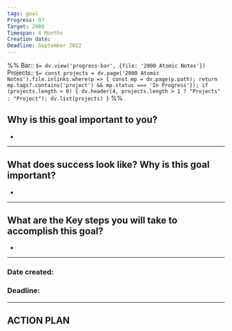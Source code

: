 ```yaml
---
tags: goal
Progress: 97
Target: 2000
Timespan: 4 Months
Creation date:
Deadline: September 2022
---
```

%%
Bar:: `$= dv.view('progress-bar', {file: '2000 Atomic Notes'})`
Projects:: `$= const projects = dv.page('2000 Atomic Notes').file.inlinks.where(p => { const mp = dv.page(p.path); return mp.tags?.contains('project') && mp.status === 'In Progress'}); if (projects.length > 0) { dv.header(4, projects.length > 1 ? "Projects" : "Project"); dv.list(projects) }`
%%

## Why is this goal important to you?
-

---
## What does success look like? Why is this goal important?
- 

---
## What are the Key steps you will take to accomplish this goal?
- 
---
### Date created:
### Deadline: 
---
## ACTION PLAN